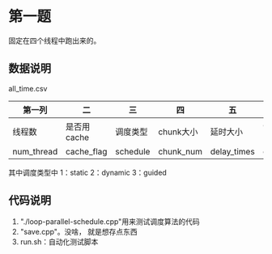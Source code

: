 # 第一题

固定在四个线程中跑出来的。

## 数据说明

all_time.csv

|第一列|二|三|四|五|六|七|
|-|-|-|-|-|-|-|
|线程数|是否用cache|调度类型|chunk大小|延时大小|CPU时间|wall time|
|num_thread|cache_flag|schedule| chunk_num| delay_times| cputime| walltime|

其中调度类型中
1：static
2：dynamic
3：guided

## 代码说明

1. "./loop-parallel-schedule.cpp"用来测试调度算法的代码
1. "save.cpp"。没啥， 就是想存点东西
1. run.sh：自动化测试脚本
